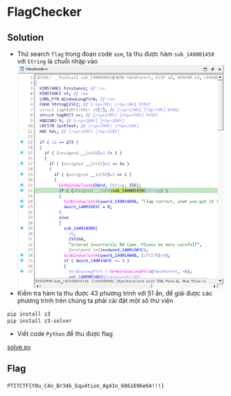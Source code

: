 # FlagChecker
## Solution
- Thử search `flag` trong đoạn code `asm`, ta thu được hàm `sub_140001450` với `String` là chuỗi nhập vào
![alt text](https://github.com/nhh9905/CTF/blob/main/PTITCTF%202024/V%C3%B2ng%20chung%20k%E1%BA%BFt/RE/image-1.png)
- Kiểm tra hàm ta thu được 43 phương trình với 51 ẩn, để giải được các phương trình trên chúng ta phải cài đặt một số thư viện
```
pip install z3
pip install z3-solver
```
- Viết code `Python` để thu được flag

[solve.py](https://github.com/nhh9905/CTF/blob/main/PTITCTF%202024/V%C3%B2ng%20chung%20k%E1%BA%BFt/RE/solve.py)
## Flag
`PTITCTF{Y0u_C4n_Br34k_Equ4tion_Ag41n_6861696e64!!!}`